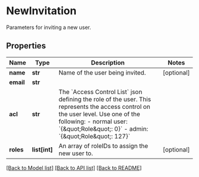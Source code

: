 # NewInvitation

Parameters for inviting a new user.
## Properties
Name | Type | Description | Notes
------------ | ------------- | ------------- | -------------
**name** | **str** | Name of the user being invited. | [optional] 
**email** | **str** |  | 
**acl** | **str** | The &#x60;Access Control List&#x60; json defining the role of the user.  This represents the access control on the user level. Use one of the following: - normal user: &#x60;{\&quot;Role\&quot;: 0}&#x60; - admin: &#x60;{\&quot;Role\&quot;: 127}&#x60;  | 
**roles** | **list[int]** | An array of roleIDs to assign the new user to. | [optional] 

[[Back to Model list]](../README.md#documentation-for-models) [[Back to API list]](../README.md#documentation-for-api-endpoints) [[Back to README]](../README.md)


